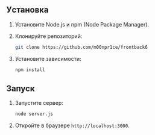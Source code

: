 ## Уcтановка

1.  Установите Node.js и npm (Node Package Manager).
2.  Клонируйте репозиторий:

    ```bash
    git clone https://github.com/m00npr1ce/frontback6    
    ```

3.  Установите зависимости:

    ```bash
    npm install
    ```

## Запуск

1.  Запустите сервер:

    ```bash
    node server.js
    ```

2.  Откройте в браузере `http://localhost:3000`.
